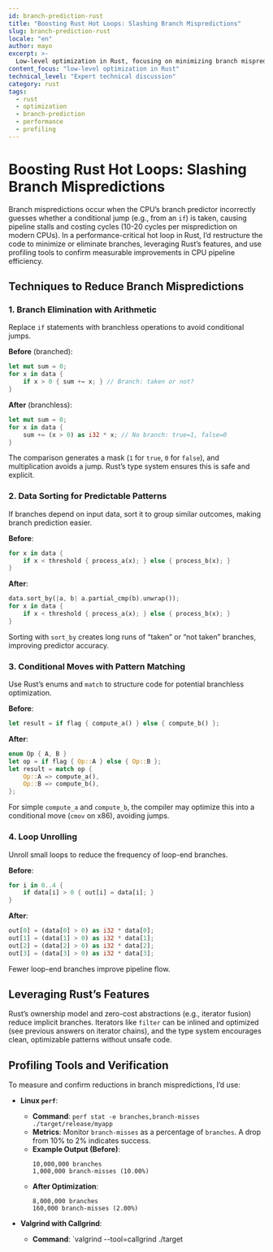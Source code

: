 ```yaml
---
id: branch-prediction-rust
title: "Boosting Rust Hot Loops: Slashing Branch Mispredictions"
slug: branch-prediction-rust
locale: "en"
author: mayo
excerpt: >-
  Low-level optimization in Rust, focusing on minimizing branch mispredictions in performance-critical loops
content_focus: "low-level optimization in Rust"
technical_level: "Expert technical discussion"
category: rust
tags:
  - rust
  - optimization
  - branch-prediction
  - performance
  - profiling
---
```


# Boosting Rust Hot Loops: Slashing Branch Mispredictions

Branch mispredictions occur when the CPU’s branch predictor incorrectly guesses whether a conditional jump (e.g., from an `if`) is taken, causing pipeline stalls and costing cycles (10-20 cycles per misprediction on modern CPUs). In a performance-critical hot loop in Rust, I’d restructure the code to minimize or eliminate branches, leveraging Rust’s features, and use profiling tools to confirm measurable improvements in CPU pipeline efficiency.

## Techniques to Reduce Branch Mispredictions

### 1. Branch Elimination with Arithmetic
Replace `if` statements with branchless operations to avoid conditional jumps.

**Before** (branched):
```rust
let mut sum = 0;
for x in data {
    if x > 0 { sum += x; } // Branch: taken or not?
}
```

**After** (branchless):
```rust
let mut sum = 0;
for x in data {
    sum += (x > 0) as i32 * x; // No branch: true=1, false=0
}
```

The comparison generates a mask (`1` for `true`, `0` for `false`), and multiplication avoids a jump. Rust’s type system ensures this is safe and explicit.

### 2. Data Sorting for Predictable Patterns
If branches depend on input data, sort it to group similar outcomes, making branch prediction easier.

**Before**:
```rust
for x in data {
    if x < threshold { process_a(x); } else { process_b(x); }
}
```

**After**:
```rust
data.sort_by(|a, b| a.partial_cmp(b).unwrap());
for x in data {
    if x < threshold { process_a(x); } else { process_b(x); }
}
```

Sorting with `sort_by` creates long runs of “taken” or “not taken” branches, improving predictor accuracy.

### 3. Conditional Moves with Pattern Matching
Use Rust’s enums and `match` to structure code for potential branchless optimization.

**Before**:
```rust
let result = if flag { compute_a() } else { compute_b() };
```

**After**:
```rust
enum Op { A, B }
let op = if flag { Op::A } else { Op::B };
let result = match op {
    Op::A => compute_a(),
    Op::B => compute_b(),
};
```

For simple `compute_a` and `compute_b`, the compiler may optimize this into a conditional move (`cmov` on x86), avoiding jumps.

### 4. Loop Unrolling
Unroll small loops to reduce the frequency of loop-end branches.

**Before**:
```rust
for i in 0..4 {
    if data[i] > 0 { out[i] = data[i]; }
}
```

**After**:
```rust
out[0] = (data[0] > 0) as i32 * data[0];
out[1] = (data[1] > 0) as i32 * data[1];
out[2] = (data[2] > 0) as i32 * data[2];
out[3] = (data[3] > 0) as i32 * data[3];
```

Fewer loop-end branches improve pipeline flow.

## Leveraging Rust’s Features

Rust’s ownership model and zero-cost abstractions (e.g., iterator fusion) reduce implicit branches. Iterators like `filter` can be inlined and optimized (see previous answers on iterator chains), and the type system encourages clean, optimizable patterns without unsafe code.

## Profiling Tools and Verification

To measure and confirm reductions in branch mispredictions, I’d use:

- **Linux `perf`**:
  - **Command**: `perf stat -e branches,branch-misses ./target/release/myapp`
  - **Metrics**: Monitor `branch-misses` as a percentage of `branches`. A drop from 10% to 2% indicates success.
  - **Example Output (Before)**:
    ```
    10,000,000 branches
    1,000,000 branch-misses (10.00%)
    ```
  - **After Optimization**:
    ```
    8,000,000 branches
    160,000 branch-misses (2.00%)
    ```

- **Valgrind with Callgrind**:
  - **Command**: `valgrind --tool=callgrind ./target
